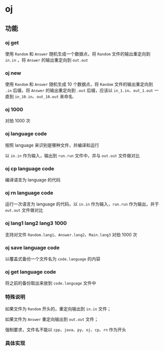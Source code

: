 # oj

## 功能

### oj get

使用 `Random` 和 `Answer` 随机生成一个数据点，将 `Random` 文件的输出重定向到 `in.in` ，将 `Answer` 的输出重定向到 `out.out`

### oj new

使用 `Random` 和 `Answer` 随机生成 10 个数据点，将 `Random` 文件的输出重定向到 `.in` 后缀，将 `Answer` 的输出重定向到 `.out` 后缀，应该以 `in_1.in`、`out_1.out` 一直到 `in_10.in`、`out_10.out` 来命名.

### oj 1000

对拍 1000 次

### oj language code

按照 language 来识别是哪种文件，并编译和运行

以 `in.in` 作为输入，输出到 `run.run` 文件中，并与 `out.out` 文件做对比

### oj cp language code

编译语言为 language 的代码

### oj rn language code

运行一次语言为 language 的代码，以 `in.in` 作为输入，`run.run` 作为输出，并于 `out.out` 文件做对比

### oj lang1 lang2 lang3 1000

支持对文件 `Random.lang1`、`Answer.lang2`、`Main.lang3` 对拍 1000 次

### oj save language code

以覆盖式备份一个文件名为 `code.language` 的内容

### oj get language code

将之前的备份取出来放到 `code.language` 文件中

### 特殊说明

如果文件为 `Random` 开头的，重定向输出到 `in.in` 文件；

如果文件为 `Answer` 重定向输出到 `out.out` 文件；

强制要求，文件名不能以 `cpp`、`java`、`py`、`oj`、`cp`、`rn` 作为开头

### 具体实现

